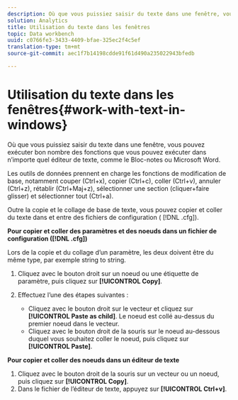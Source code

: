 ```yaml
---
description: Où que vous puissiez saisir du texte dans une fenêtre, vous pouvez exécuter bon nombre des fonctions que vous pouvez exécuter dans n’importe quel éditeur de texte, comme le Bloc-notes ou Microsoft Word.
solution: Analytics
title: Utilisation du texte dans les fenêtres
topic: Data workbench
uuid: c0766fe3-3433-4409-bfae-325ec2f4c5ef
translation-type: tm+mt
source-git-commit: aec1f7b14198cdde91f61d490a235022943bfedb

---
```



# Utilisation du texte dans les fenêtres{#work-with-text-in-windows}

Où que vous puissiez saisir du texte dans une fenêtre, vous pouvez exécuter bon nombre des fonctions que vous pouvez exécuter dans n’importe quel éditeur de texte, comme le Bloc-notes ou Microsoft Word.

Les outils de données prennent en charge les fonctions de modification de base, notamment couper (Ctrl+x), copier (Ctrl+c), coller (Ctrl+v), annuler (Ctrl+z), rétablir (Ctrl+Maj+z), sélectionner une section (cliquer+faire glisser) et sélectionner tout (Ctrl+a).

Outre la copie et le collage de base de texte, vous pouvez copier et coller du texte dans et entre des fichiers de configuration ( [!DNL .cfg]).

**Pour copier et coller des paramètres et des noeuds dans un fichier de configuration ([!DNL .cfg])**

Lors de la copie et du collage d’un paramètre, les deux doivent être du même type, par exemple string to string.

1. Cliquez avec le bouton droit sur un noeud ou une étiquette de paramètre, puis cliquez sur **[!UICONTROL Copy]**.
1. Effectuez l’une des étapes suivantes :

   * Cliquez avec le bouton droit sur le vecteur et cliquez sur **[!UICONTROL Paste as child]**. Le noeud est collé au-dessus du premier noeud dans le vecteur.
   * Cliquez avec le bouton droit de la souris sur le noeud au-dessous duquel vous souhaitez coller le noeud, puis cliquez sur **[!UICONTROL Paste]**.

**Pour copier et coller des noeuds dans un éditeur de texte**

1. Cliquez avec le bouton droit de la souris sur un vecteur ou un noeud, puis cliquez sur **[!UICONTROL Copy]**.
1. Dans le fichier de l’éditeur de texte, appuyez sur **[!UICONTROL Ctrl+v]**.

